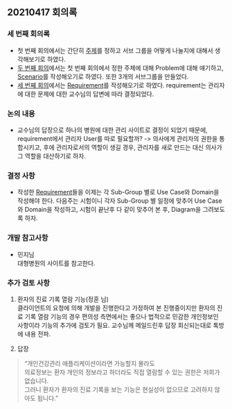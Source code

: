 ## 20210417 회의록

### 세 번째 회의록
* 첫 번째 회의에서는 간단히 [주제](https://nevonprojects.com/efficient-doctor-patient-portal/)를 정하고 서브 그룹을 어떻게 나눌지에 대해서 생각해보기로 하였다.
* [두 번째 회의](./20210402.md)에서는 첫 번째 회의에서 정한 주제에 대해 Problem에 대해 얘기하고, [Scenario](../scenario.md)를 작성해오기로 하였다. 또한 3개의 서브그룹을 만들었다.
* [세 번째 회의](./20210410.md)에서는 [Requirement](../requirement.md)를 작성해오기로 하였다. requirement는 관리자에 대한 문제에 대한 교수님의 답변에 따라 결정되었다. 

### 논의 내용
* 교수님의 답장으로 하나의 병원에 대한 관리 사이트로 결정이 되었기 때문에, requirement에서 관리자 User를 따로 필요할까?
-> 의사에게 관리자의 권한을 통합시키고, 후에 관리자로서의 역할이 생길 경우, 관리자를 새로 만드는 대신 의사가 그 역할을 대산하기로 하자. 

### 결정 사항
* 작성한 [Requirement](../requirement.md)들을 이제는 각 Sub-Group 별로 Use Case와 Domain을 작성해야 한다. 
다음주는 시험이니 각자 Sub-Group 별 일정에 맞추어 Use Case와 Domain을 작성하고, 시험이 끝난후 다 같이 맞추어 본 후, Diagram을 그려보도록 하자.

### 개발 참고사항
* 민지님<br>
대형병원의 사이트를 참고한다.

### 추가 검토 사항
1. 환자의 진료 기록 열람 기능(정훈 님)<br>
클라이언트의 요청에 의해 개발을 진행한다고 가정하여
본 진행중이지만
환자의 진료 기록 열람 기능의 경우 편의성 측면에서는 좋으나
법적으로 민감한 개인정보인 사항이라 기능의 추가에 검토가 필요.
교수님께 메일드린후 답장 회신되는대로 톡방에 내용 전파.

2. 답장
> “개인건강관리 애플리케이션이라면 가능할지 몰라도 <br>
> 의료정보는 환자 개인의 정보라고 하더라도 직접 열람할 수 있는 권한은 저희가 없습니다. <br>
> 그러니 환자가 환자의 진료 기록을 보는 기능은 현실성이 없으므로 고려하지 않아도 됩니다.”
